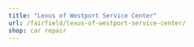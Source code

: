 ```yaml
---
title: "Lexus of Westport Service Center"
url: /fairfield/lexus-of-westport-service-center/
shop: car repair
---
```

